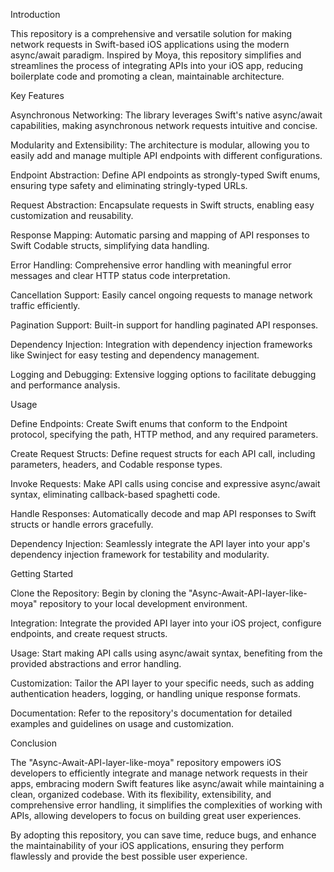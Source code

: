 Introduction

This repository is a comprehensive and versatile solution for making network requests in Swift-based iOS applications using the modern async/await paradigm. Inspired by Moya, this repository simplifies and streamlines the process of integrating APIs into your iOS app, reducing boilerplate code and promoting a clean, maintainable architecture.

Key Features

Asynchronous Networking: The library leverages Swift's native async/await capabilities, making asynchronous network requests intuitive and concise.

Modularity and Extensibility: The architecture is modular, allowing you to easily add and manage multiple API endpoints with different configurations.

Endpoint Abstraction: Define API endpoints as strongly-typed Swift enums, ensuring type safety and eliminating stringly-typed URLs.

Request Abstraction: Encapsulate requests in Swift structs, enabling easy customization and reusability.

Response Mapping: Automatic parsing and mapping of API responses to Swift Codable structs, simplifying data handling.

Error Handling: Comprehensive error handling with meaningful error messages and clear HTTP status code interpretation.

Cancellation Support: Easily cancel ongoing requests to manage network traffic efficiently.

Pagination Support: Built-in support for handling paginated API responses.

Dependency Injection: Integration with dependency injection frameworks like Swinject for easy testing and dependency management.

Logging and Debugging: Extensive logging options to facilitate debugging and performance analysis.

Usage

Define Endpoints: Create Swift enums that conform to the Endpoint protocol, specifying the path, HTTP method, and any required parameters.

Create Request Structs: Define request structs for each API call, including parameters, headers, and Codable response types.

Invoke Requests: Make API calls using concise and expressive async/await syntax, eliminating callback-based spaghetti code.

Handle Responses: Automatically decode and map API responses to Swift structs or handle errors gracefully.

Dependency Injection: Seamlessly integrate the API layer into your app's dependency injection framework for testability and modularity.

Getting Started

Clone the Repository: Begin by cloning the "Async-Await-API-layer-like-moya" repository to your local development environment.

Integration: Integrate the provided API layer into your iOS project, configure endpoints, and create request structs.

Usage: Start making API calls using async/await syntax, benefiting from the provided abstractions and error handling.

Customization: Tailor the API layer to your specific needs, such as adding authentication headers, logging, or handling unique response formats.

Documentation: Refer to the repository's documentation for detailed examples and guidelines on usage and customization.

Conclusion

The "Async-Await-API-layer-like-moya" repository empowers iOS developers to efficiently integrate and manage network requests in their apps, embracing modern Swift features like async/await while maintaining a clean, organized codebase. With its flexibility, extensibility, and comprehensive error handling, it simplifies the complexities of working with APIs, allowing developers to focus on building great user experiences.

By adopting this repository, you can save time, reduce bugs, and enhance the maintainability of your iOS applications, ensuring they perform flawlessly and provide the best possible user experience.
